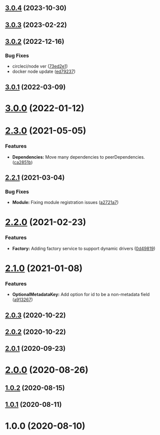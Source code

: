## [3.0.4](https://github.com/BeerMoneyDev/nest-qldb/compare/v3.0.3...v3.0.4) (2023-10-30)

## [3.0.3](https://github.com/BeerMoneyDev/nest-qldb/compare/v3.0.2...v3.0.3) (2023-02-22)

## [3.0.2](https://github.com/BeerMoneyDev/nest-qldb/compare/v3.0.1...v3.0.2) (2022-12-16)


### Bug Fixes

* circleci/node ver ([73ed2e1](https://github.com/BeerMoneyDev/nest-qldb/commit/73ed2e1ec1c78140c90629437d5fea4eca883afe))
* docker node update ([ed79237](https://github.com/BeerMoneyDev/nest-qldb/commit/ed7923713e94de9f09dc6a054e32f77a1d530def))

## [3.0.1](https://github.com/BeerMoneyDev/nest-qldb/compare/v3.0.0...v3.0.1) (2022-03-09)

# [3.0.0](https://github.com/BeerMoneyDev/nest-qldb/compare/v2.3.0...v3.0.0) (2022-01-12)

# [2.3.0](https://github.com/BeerMoneyDev/nest-qldb/compare/v2.2.1...v2.3.0) (2021-05-05)


### Features

* **Dependencies:** Move many dependencies to peerDependencies. ([ca2851b](https://github.com/BeerMoneyDev/nest-qldb/commit/ca2851ba5ab9770acfff6b6e5be098b565b7bca1))

## [2.2.1](https://github.com/BeerMoneyDev/nest-qldb/compare/v2.2.0...v2.2.1) (2021-03-04)


### Bug Fixes

* **Module:** Fixing module registration issues ([a2721a7](https://github.com/BeerMoneyDev/nest-qldb/commit/a2721a7b17a595399be9cddb3e79627c60891274))

# [2.2.0](https://github.com/BeerMoneyDev/nest-qldb/compare/v2.1.0...v2.2.0) (2021-02-23)


### Features

* **Factory:** Adding factory service to support dynamic drivers ([0d49819](https://github.com/BeerMoneyDev/nest-qldb/commit/0d4981920e8eba4e580d1ef4a9c04370497c829e))

# [2.1.0](https://github.com/BeerMoneyDev/nest-qldb/compare/v2.0.3...v2.1.0) (2021-01-08)


### Features

* **OptionalMetadataKey:** Add option for id to be a non-metadata field ([a913267](https://github.com/BeerMoneyDev/nest-qldb/commit/a913267f548d65801cb141ff5326e466c5e91da4))

## [2.0.3](https://github.com/BeerMoneyDev/nest-qldb/compare/v2.0.2...v2.0.3) (2020-10-22)

## [2.0.2](https://github.com/BeerMoneyDev/nest-qldb/compare/v2.0.1...v2.0.2) (2020-10-22)

## [2.0.1](https://github.com/BeerMoneyDev/nest-qldb/compare/v2.0.0...v2.0.1) (2020-09-23)

# [2.0.0](https://github.com/BeerMoneyDev/nest-qldb/compare/v1.0.2...v2.0.0) (2020-08-26)

## [1.0.2](https://github.com/BeerMoneyDev/nest-qldb/compare/v1.0.1...v1.0.2) (2020-08-15)

## [1.0.1](https://github.com/BeerMoneyDev/nest-qldb/compare/v1.0.0...v1.0.1) (2020-08-11)

# 1.0.0 (2020-08-10)
